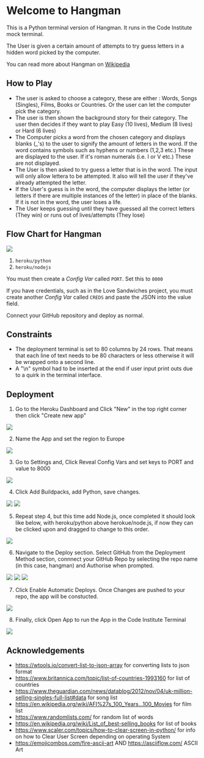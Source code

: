
<h1>Welcome to Hangman</h1>

This is a Python terminal version of Hangman. It runs in the Code Institute mock terminal. 

The User is given a certain amount of attempts to try guess letters in a hidden word picked by the computer.

You can read more about Hangman on [Wikipedia](https://en.wikipedia.org/wiki/Hangman_(game))

## How to Play

* The user is asked to choose a category, these are either : Words, Songs (Singles), Films, Books or Countries. Or the user can let the computer pick the category.
* The user is then shown the background story for their category. The user then decides if they want to play Easy (10 lives), Medium (8 lives) or Hard (6 lives)
* The Computer picks a word from the chosen category and displays blanks (_'s) to the user to signify the amount of letters in the word. If the word contains symbols such as hyphens or numbers (1,2,3 etc.) These are displayed to the user. If it's roman numerals (i.e. I or V etc.) These are not displayed. 
* The User is then asked to try guess a letter that is in the word. The input will only allow lettera to be attempted. It also will tell the user if they've already attempted the letter.
* If the User's guess is in the word, the computer displays the letter (or letters if there are multiple instances of the letter) in place of the blanks. If it is not in the word, the user loses a life.
* The User keeps guessing until they have guessed all the correct letters (They win) or runs out of lives/attempts (They lose)

## Flow Chart for Hangman

<img src="Docs/Flowchart.png">

1. `heroku/python`
2. `heroku/nodejs`

You must then create a _Config Var_ called `PORT`. Set this to `8000`

If you have credentials, such as in the Love Sandwiches project, you must create another _Config Var_ called `CREDS` and paste the JSON into the value field.

Connect your GitHub repository and deploy as normal.

## Constraints

* The deployment terminal is set to 80 columns by 24 rows. That means that each line of text needs to be 80 characters or less otherwise it will be wrapped onto a second line.
* A "\n" symbol had to be inserted at the end if user input print outs due to a quirk in the terminal interface.

## Deployment

1. Go to the Heroku Dashboard and Click "New" in the top right corner then click "Create new app"

  <img src="Docs/Home.png">

2. Name the App and set the region to Europe

  <img src="Docs/App%20Information.png">

3. Go to Settings and, Click Reveal Config Vars and set keys to PORT and value to 8000

  <img src="Docs/VARS.png">

4. Click Add Buildpacks, add Python, save changes.

  <img src="Docs/Buildpacks1.png">

  <img src="Docs/Buildpacks2.png">

5. Repeat step 4, but this time add Node.js, once completed it should look like below, with heroku/python above herokue/node.js, if now they can be clicked upon and dragged to change to this order.

  <img src="Docs/Completed%20Buildpacks.png">

6. Navigate to the Deploy section. Select GitHub from the Deployment Method section, connnect your GitHub Repo by selecting the repo name (in this case, hangman) and Authorise when prompted.

  <img src="Docs/Deploy%20menu.png">

  <img src="Docs/Deployment%20Method.png">

  <img src="Docs/Connect%20to%20Github.png">

7. Click Enable Automatic Deploys. Once Changes are pushed to your repo, the app will be constucted.

  <img src="Docs/Automatic%20Deploys.png">

8. Finally, click Open App to run the App in the Code Institute Terminal

  <img src="Docs/Open%20App.png">

## Acknowledgements 
* https://wtools.io/convert-list-to-json-array for converting lists to json format
* https://www.britannica.com/topic/list-of-countries-1993160 for list of countries
* https://www.theguardian.com/news/datablog/2012/nov/04/uk-million-selling-singles-full-list#data for song list
* https://en.wikipedia.org/wiki/AFI%27s_100_Years...100_Movies for film list
* https://www.randomlists.com/ for random list of words
* https://en.wikipedia.org/wiki/List_of_best-selling_books for list of books
* https://www.scaler.com/topics/how-to-clear-screen-in-python/ for info on how to Clear User Screen depending 
  on operating System 
* https://emojicombos.com/fire-ascii-art AND https://asciiflow.com/ ASCII Art